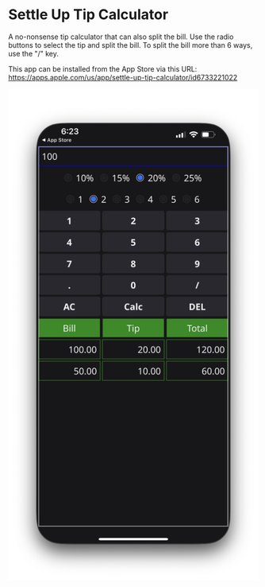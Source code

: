 # Settle Up Tip Calculator

A no-nonsense tip calculator that can also split the bill. Use the radio buttons to select the tip and split the bill. To split the bill more than 6 ways, use the "/" key.

This app can be installed from the App Store via this URL: https://apps.apple.com/us/app/settle-up-tip-calculator/id6733221022

![](./TipCalculator.png)